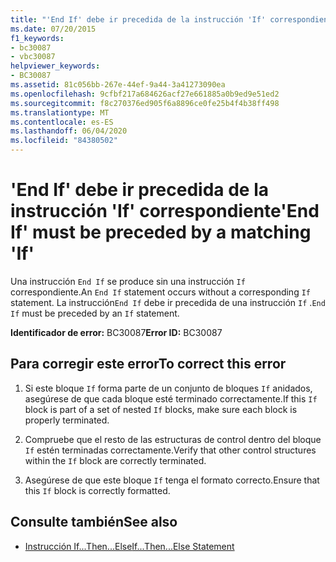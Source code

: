 ```yaml
---
title: "'End If' debe ir precedida de la instrucción 'If' correspondiente"
ms.date: 07/20/2015
f1_keywords:
- bc30087
- vbc30087
helpviewer_keywords:
- BC30087
ms.assetid: 81c056bb-267e-44ef-9a44-3a41273090ea
ms.openlocfilehash: 9cfbf217a684626acf27e661885a0b9ed9e51ed2
ms.sourcegitcommit: f8c270376ed905f6a8896ce0fe25b4f4b38ff498
ms.translationtype: MT
ms.contentlocale: es-ES
ms.lasthandoff: 06/04/2020
ms.locfileid: "84380502"
---
```

# <a name="end-if-must-be-preceded-by-a-matching-if"></a><span data-ttu-id="80bfa-102">'End If' debe ir precedida de la instrucción 'If' correspondiente</span><span class="sxs-lookup"><span data-stu-id="80bfa-102">'End If' must be preceded by a matching 'If'</span></span>
<span data-ttu-id="80bfa-103">Una instrucción `End If` se produce sin una instrucción `If` correspondiente.</span><span class="sxs-lookup"><span data-stu-id="80bfa-103">An `End If` statement occurs without a corresponding `If` statement.</span></span> <span data-ttu-id="80bfa-104">La instrucción`End If` debe ir precedida de una instrucción `If` .</span><span class="sxs-lookup"><span data-stu-id="80bfa-104">`End If` must be preceded by an `If` statement.</span></span>  
  
 <span data-ttu-id="80bfa-105">**Identificador de error:** BC30087</span><span class="sxs-lookup"><span data-stu-id="80bfa-105">**Error ID:** BC30087</span></span>  
  
## <a name="to-correct-this-error"></a><span data-ttu-id="80bfa-106">Para corregir este error</span><span class="sxs-lookup"><span data-stu-id="80bfa-106">To correct this error</span></span>  
  
1. <span data-ttu-id="80bfa-107">Si este bloque `If` forma parte de un conjunto de bloques `If` anidados, asegúrese de que cada bloque esté terminado correctamente.</span><span class="sxs-lookup"><span data-stu-id="80bfa-107">If this `If` block is part of a set of nested `If` blocks, make sure each block is properly terminated.</span></span>  
  
2. <span data-ttu-id="80bfa-108">Compruebe que el resto de las estructuras de control dentro del bloque `If` estén terminadas correctamente.</span><span class="sxs-lookup"><span data-stu-id="80bfa-108">Verify that other control structures within the `If` block are correctly terminated.</span></span>  
  
3. <span data-ttu-id="80bfa-109">Asegúrese de que este bloque `If` tenga el formato correcto.</span><span class="sxs-lookup"><span data-stu-id="80bfa-109">Ensure that this `If` block is correctly formatted.</span></span>  
  
## <a name="see-also"></a><span data-ttu-id="80bfa-110">Consulte también</span><span class="sxs-lookup"><span data-stu-id="80bfa-110">See also</span></span>

- [<span data-ttu-id="80bfa-111">Instrucción If...Then...Else</span><span class="sxs-lookup"><span data-stu-id="80bfa-111">If...Then...Else Statement</span></span>](../language-reference/statements/if-then-else-statement.md)
